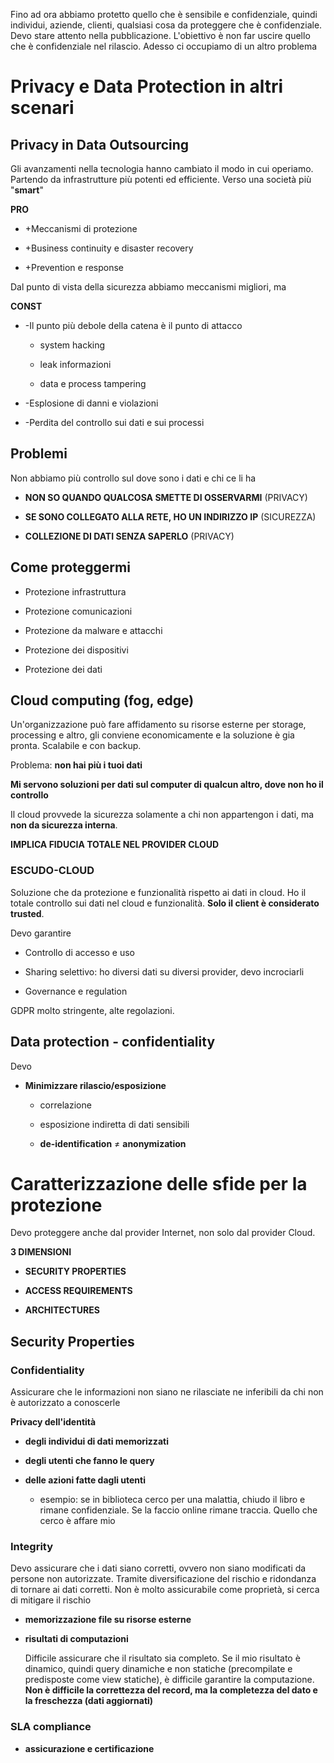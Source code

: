Fino ad ora abbiamo protetto quello che è sensibile e confidenziale, quindi individui, aziende, clienti, qualsiasi cosa da proteggere che è confidenziale. Devo stare attento nella pubblicazione. L'obiettivo è non far uscire quello che è confidenziale nel rilascio. Adesso ci occupiamo di un altro problema

# Privacy e Data Protection in altri scenari

## Privacy in Data Outsourcing

Gli avanzamenti nella tecnologia hanno cambiato il modo in cui operiamo. Partendo da infrastrutture più potenti ed efficiente. Verso una società più "**smart**"

**PRO**

- +Meccanismi di protezione

- +Business continuity e disaster recovery

- +Prevention e response

Dal punto di vista della sicurezza abbiamo meccanismi migliori, ma

**CONST**

- -Il punto più debole della catena è il punto di attacco
  
  - system hacking
  
  - leak informazioni
  
  - data e process tampering

- -Esplosione di danni e violazioni

- -Perdita del controllo sui dati e sui processi

## Problemi

Non abbiamo più controllo sul dove sono i dati e chi ce li ha

- **NON SO QUANDO QUALCOSA SMETTE DI OSSERVARMI** (PRIVACY)

- **SE SONO COLLEGATO ALLA RETE, HO UN INDIRIZZO IP** (SICUREZZA)

- **COLLEZIONE DI DATI SENZA SAPERLO** (PRIVACY)

## Come proteggermi

- Protezione infrastruttura

- Protezione comunicazioni

- Protezione da malware e attacchi

- Protezione dei dispositivi

- Protezione dei dati

## Cloud computing (fog, edge)

Un'organizzazione può fare affidamento su risorse esterne per storage, processing e altro, gli conviene economicamente e la soluzione è gia pronta. Scalabile e con backup.

Problema: **non hai più i tuoi dati**

**Mi servono soluzioni per dati sul computer di qualcun altro, dove non ho il controllo**

Il cloud provvede la sicurezza solamente a chi non appartengon i dati, ma **non da sicurezza interna**.

**IMPLICA FIDUCIA TOTALE NEL PROVIDER CLOUD**

### ESCUDO-CLOUD

Soluzione che da protezione e funzionalità rispetto ai dati in cloud. Ho il totale controllo sui dati nel cloud e funzionalità. **Solo il client è considerato trusted**.

Devo garantire

- Controllo di accesso e uso

- Sharing selettivo: ho diversi dati su diversi provider, devo incrociarli

- Governance e regulation

GDPR molto stringente, alte regolazioni.

## Data protection - confidentiality

Devo

- **Minimizzare rilascio/esposizione**
  
  - correlazione
  
  - esposizione indiretta di dati sensibili
  
  - **de-identification** $\ne$ **anonymization**
  
  

# Caratterizzazione delle sfide per la protezione

Devo proteggere anche dal provider Internet, non solo dal provider Cloud.

**3 DIMENSIONI**

- **SECURITY PROPERTIES**

- **ACCESS REQUIREMENTS**

- **ARCHITECTURES**

## Security Properties

### Confidentiality

Assicurare che le informazioni non siano ne rilasciate ne inferibili da chi non è autorizzato a conoscerle

**Privacy dell'identità**

- **degli individui di dati memorizzati**

- **degli utenti che fanno le query**

- **delle azioni fatte dagli utenti**
  
  - esempio: se in biblioteca cerco per una malattia, chiudo il libro e rimane confidenziale. Se la faccio online rimane traccia. Quello che cerco è affare mio

### Integrity

Devo assicurare che i dati siano corretti, ovvero non siano modificati da persone non autorizzate. Tramite diversificazione del rischio e ridondanza di tornare ai dati corretti. Non è molto assicurabile come proprietà, si cerca di mitigare il rischio

- **memorizzazione file su risorse esterne**

- **risultati di computazioni**
  
  Difficile assicurare che il risultato sia completo. Se il mio risultato è dinamico, quindi query dinamiche e non statiche (precompilate e predisposte come view statiche), è difficile garantire la computazione. **Non è difficile la correttezza del record, ma la completezza del dato e la freschezza (dati aggiornati)**

### SLA compliance

- **assicurazione e certificazione**
  
  
